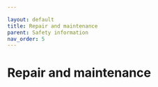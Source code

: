 ```yaml
---

layout: default
title: Repair and maintenance
parent: Safety information
nav_order: 5
---
```


# Repair and maintenance